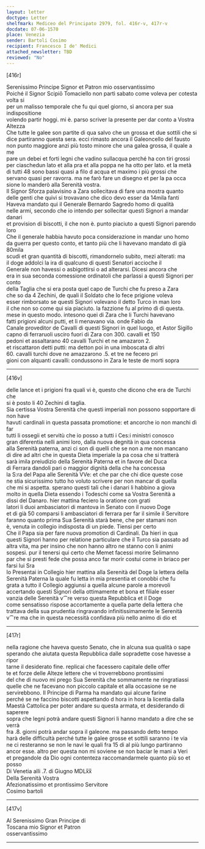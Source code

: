 ```yaml
---
layout: letter
doctype: Letter
shelfmark: Mediceo del Principato 2979, fol. 416r-v, 417r-v
docdate: 07-06-1570
place: Venezia
sender: Bartoli Cosimo
recipient: Francesco I de' Medici
attached_newsletter: TBD
reviewed: "No"
---
```


[416r]  
  
  
Serenissimo Principe Signor et Patron mio osservantissimo  
Poiché il Signor Scipiō Tomaciello non partì sabato come voleva per cotesta volta si  
per un malisso temporale che fu qui quel giorno, sì ancora per sua indispositione  
volendo partir hoggi. mi è. parso scriver la presente per dar conto a Vostra Altezza  
Che tutte le galee son partite di qua salvo che un grossa et due sottili che si  
dice partiranno questa sera. ecci rimasto ancora il Galeoncello del fausto  
non punto maggiore anzi più tosto minore che una galea grossa, il quale a me  
pare un debei et forti legni che vadino sullacqua perché ha con tiri grossi  
per ciaschedun lato et alla pra et alla poppa ne ha otto per lato. et la metà  
di tutti 48 sono bassi quasi a filo d acqua et maximo i più grossi che  
servano quasi per ravorra. ma ne farò fare un disegno et per la pa occa  
sione lo manderò alla Serenità vostra.  
Il Signor Sforza palavisino a Zara sollecitava di fare una mostra quanto  
delle genti che quivi si trovavano che dico devo esser da 14mila fanti  
Haveva mandato qui il Generale Bernardo Sagredo homo di qualità  
nelle armi, secondo che io intendo per sollecitar questi Signori a mandar danari  
et provision di biscotti, il che non è. punto piaciuto a questi Signori parendo loro  
Che il generale habbia havuto poca considerazione in mandar uno homo  
da guerra per questo conto, et tanto più che li havevano mandato di già 80mila  
scudi et gran quantità di biscotti, rimandornelo subito, mezi alterati: ma  
il doge addolci la ira di qualcuno di questi Senatori accioche il  
Generale non havessi o asbigottirsi o ad alterarsi. Dicesi ancora che  
era in sua seconda comessione ordinatoli che parlassi a questi Signori per conto  
della Taglia che si era posta quel capo de Turchi che fu preso a Zara  
che so da 4 Zechini, de quali il Soldato che lo fece prigione voleva  
esser rimborsato se questi Signori volevano il detto Turco in man loro  
il che non so come qui sia piaciuto. la fazzione fu al primo dì di questa.  
mese in questo modo. intesono quei di Zara che li Turchi havevano  
fatti prigioni alcuni putti, et li menavano via. onde Fabio da  
Canale proveditor de Cavalli di questi Signori in quel luogo, et Astor Sigillo  
capno di ferraruoli usciro fuori di Zara con 300. cavalli et 150  
pedoni et assaltarano 40 cavalli Turchi et ne amazaron 2.  
et riscattaron detti putti: ma detton poi in una imboscata di altri  
60. cavalli turchi dove ne amazzarono .5. et tre ne fecero pri  
gioni con alquanti cavalli: condussono in Zara le teste de morti sopra  
  
---  

[416v]  
  
  
delle lance et i prigioni fra quali vi è, questo che dicono che era de Turchi che  
si è posto li 40 Zechini di taglia.  
Sia certissa Vostra Serenità che questi imperiali non possono sopportare di non have  
havuti cardinali in questa passata promotione: et ancorche io non manchi dì far  
tutti li ossegii et servitù che io posso a tutti i Ces:i ministri conosco  
gran diferentia nelli animi loro, dalla nuova degnità in qua concessa  
alla Serenità paterna, anzi ci son di quelli che se non a me non mancano  
di dire ad altri che in questa Dieta imperiale la pa cosa che si tratterà  
sarà imila preiudizio della Serenità Paterna et in favore del Duca  
di Ferrara dandoli pari o maggior dignità della che ha concessa  
la S:ra del Papa alle Serenità VVe: et che par che chi dice queste cose  
ne stia sicurissimo tutto ho voluto scrivere per non mancar di quella  
che mi si aspetta. sperano questi tali che i danari li habbino a giova  
molto in quella Dieta essendo i Todeschi come sa Vostra Serenità a  
dissi del Danaro. hier mattina feciero la oratione con grati  
latori li duoi ambasciatori di mantova in Senato con il nuovo Doge  
et di già 50 comparsi li ambasciatori di ferrara per far il simile il Servitore  
faranno quanto prima Sua Serenità starà bene, che per stamani non  
è, venuta in collegio indisposta di un piede. Tiensi per certo  
Che il Papa sia per fare nuova promotion di Cardinali. Da hieri in qua  
questi Signori hanno per relatione particulare che il Turco sia passato ad  
altra vita, ma per insino che non hanno altro ne stanno con li animi  
sospesi. pur il tenersi qui certo che Memet facessi morire Selimanno  
par che si presti fede che possa anco far morir costui come in briaco per  
farsi lui Sra  
Io Presentai in Collegio hier mattina alla Serenità del Doge la lettera della  
Serenità Paterna la quale fu letta in mia presentia et conobbi che fu  
grata a tutto il Collegio aggiunsi a quella alcune parole a morevoli  
accertando questi Signori della ottimamente et bona et filiale esser  
vanzia delle Serenità v⁀re verso questa Repubblica et il Doge  
come sensatisso rispose accortamente a quella parte della lettera che  
trattava della sua prudentia ringravando infinitissimamente le Serenità  
v⁀re ma che in questa necessità confidava più nello animo di dio et  
  
---  

[417r]  
  
  
nella ragione che haveva questo Senato, che in alcuna sua qualità o sape  
sperando che aiutata questa Repubblica dalle sopradette cose havesse a ripor  
tarne il desiderato fine. replicai che facessero capitale delle offer  
te et forze delle Alteze lettere che vi troverrebbono prontissimi  
del che di nuovo mi prego Sua Serenità che sommamente ne ringratiassi  
quelle che ne facevano non piccolo capitale et alla occasione se ne  
servirebbono. Il Principe di Parma ha mandato qui alcune farine  
perché se ne faccino biscotti aspettando d hora in hora la licentia dalla  
Maestà Cattolica per poter andare su questa armata, et desiderando di saperere  
sopra che legni potrà andare questi Signori li hanno mandato a dire che se verrà  
fra .8. giorni potrà andar sopra il galeone. ma passando detto tempo  
harà delle difficultà perché tutte le galee grosse et sottili saranno i te via  
ne ci resteranno se non le navi le quali fra 15 di al più lungo partiranno  
ancor esse. altro per questa non mi soviene se non baciar le mani a Veri  
et pregandole da Dio ogni contenteza raccomandarmele quanto più so et posso  
Di Venetia alli .7. di Giugno MDLx̅x̅  
Della Serenità Vostra  
Afezionatissimo et prontissimo Servitore  
Cosimo bartoli  
  
---  

[417v]  
  
  
Al Serenissimo Gran Principe di  
Toscana mio Signor et Patron  
osservantissimo  
  
---  

